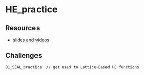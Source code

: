 # HE_practice

## Resources

- [slides and videos](https://tinyurl.com/pnhxmhbt)

## Challenges

```
01_SEAL_practice  // get used to Lattice-Based HE functions
```

